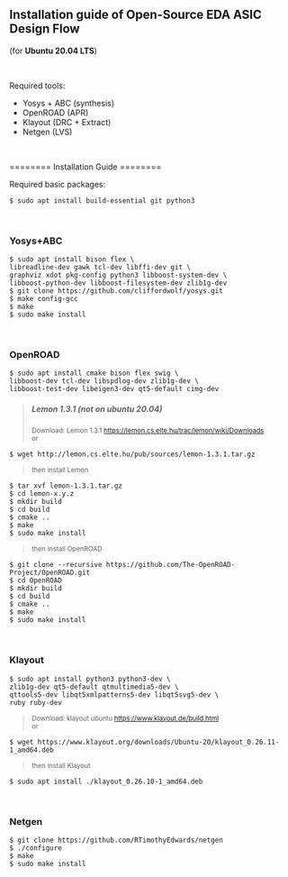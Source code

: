 ## Installation guide of Open-Source EDA ASIC Design Flow
(for **Ubuntu 20.04 LTS**)<br>

<br>

Required tools:<br>
- Yosys + ABC (synthesis)<br>
- OpenROAD (APR)<br>
- Klayout (DRC + Extract)<br>
- Netgen (LVS)<br>

<br>

======== Installation Guide ========<br>

Required basic packages:<br>
```
$ sudo apt install build-essential git python3
```

<br>

### Yosys+ABC<br>
```
$ sudo apt install bison flex \
libreadline-dev gawk tcl-dev libffi-dev git \
graphviz xdot pkg-config python3 libboost-system-dev \
libboost-python-dev libboost-filesystem-dev zlib1g-dev
$ git clone https://github.com/cliffordwolf/yosys.git
$ make config-gcc
$ make
$ sudo make install
```

<br>

### OpenROAD <br>
```
$ sudo apt install cmake bison flex swig \
libboost-dev tcl-dev libspdlog-dev zlib1g-dev \
libboost-test-dev libeigen3-dev qt5-default cimg-dev
```
> ##### Lemon 1.3.1 (not on ubuntu 20.04)<br>
> <sub>Download: Lemon 1.3.1 https://lemon.cs.elte.hu/trac/lemon/wiki/Downloads<br>
or <br></sub>
```
$ wget http://lemon.cs.elte.hu/pub/sources/lemon-1.3.1.tar.gz
```
> <sub>then install Lemon</sub>
```
$ tar xvf lemon-1.3.1.tar.gz
$ cd lemon-x.y.z
$ mkdir build
$ cd build
$ cmake ..
$ make
$ sudo make install
```

> <sub>then install OpenROAD</sub>
```
$ git clone --recursive https://github.com/The-OpenROAD-Project/OpenROAD.git
$ cd OpenROAD
$ mkdir build
$ cd build
$ cmake ..
$ make
$ sudo make install
```

<br>

### Klayout<br>
```
$ sudo apt install python3 python3-dev \ 
zlib1g-dev qt5-default qtmultimedia5-dev \
qttools5-dev libqt5xmlpatterns5-dev libqt5svg5-dev \
ruby ruby-dev
```
> <sub>Download: klayout ubuntu https://www.klayout.de/build.html<br>
or <br></sub>
```
$ wget https://www.klayout.org/downloads/Ubuntu-20/klayout_0.26.11-1_amd64.deb
```
> <sub>then install Klayout</sub>
```
$ sudo apt install ./klayout_0.26.10-1_amd64.deb
```

<br>

### Netgen<br>
```
$ git clone https://github.com/RTimothyEdwards/netgen
$ ./configure
$ make
$ sudo make install
```











